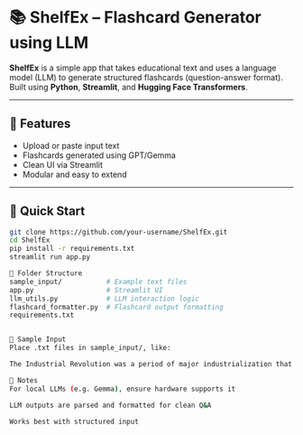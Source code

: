 # 📚 ShelfEx – Flashcard Generator using LLM

**ShelfEx** is a simple app that takes educational text and uses a language model (LLM) to generate structured flashcards (question-answer format). Built using **Python**, **Streamlit**, and **Hugging Face Transformers**.

---

## 🧠 Features

- Upload or paste input text
- Flashcards generated using GPT/Gemma
- Clean UI via Streamlit
- Modular and easy to extend

---

## 🔧 Quick Start

  ```bash
  git clone https://github.com/your-username/ShelfEx.git
  cd ShelfEx
  pip install -r requirements.txt
  streamlit run app.py

📂 Folder Structure
  sample_input/           # Example text files
  app.py                  # Streamlit UI
  llm_utils.py            # LLM interaction logic
  flashcard_formatter.py  # Flashcard output formatting
  requirements.txt


📝 Sample Input
Place .txt files in sample_input/, like:

  The Industrial Revolution was a period of major industrialization that took place during the late 1700s and early 1800s. It began in Great Britain and quickly spread to other parts of the world.

📌 Notes
  For local LLMs (e.g. Gemma), ensure hardware supports it

  LLM outputs are parsed and formatted for clean Q&A

  Works best with structured input

  